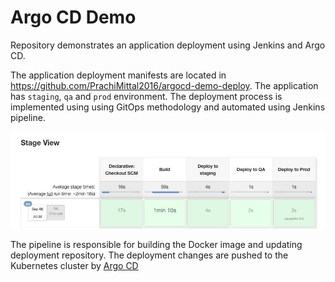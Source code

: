 # Argo CD Demo

Repository demonstrates an application deployment using Jenkins and Argo CD.

The application deployment manifests are located in https://github.com/PrachiMittal2016/argocd-demo-deploy. The
application has `staging`, `qa` and `prod` environment. The deployment process is implemented using using GitOps methodology and automated using Jenkins pipeline.

![pipeline1](./pipeline.png)


The pipeline is responsible for building the Docker image and updating deployment repository. The deployment changes are pushed to the Kubernetes cluster by [Argo CD](https://cd.apps.argoproj.io)
